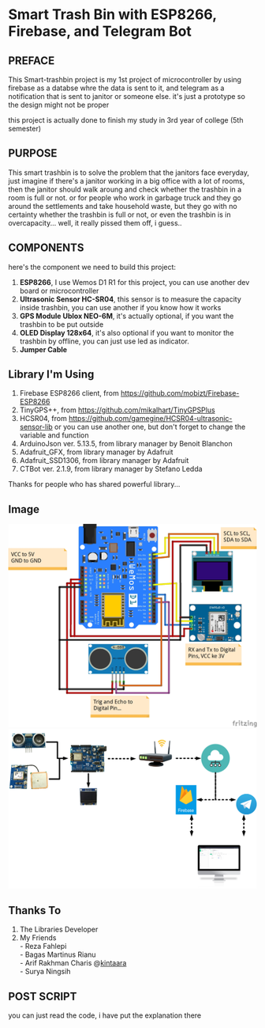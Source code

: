 # Smart Trash Bin with ESP8266, Firebase, and Telegram Bot

## PREFACE
This Smart-trashbin project is my 1st project of microcontroller by using firebase as a databse whre the data is sent to it, and telegram as a notification that is sent to janitor or someone else. it's just a prototype so the design might not be proper

this project is actually done to finish my study in 3rd year of college (5th semester)

## PURPOSE
This smart trashbin is to solve the problem that the janitors face everyday, just imagine if there's a janitor working in a big office with a lot of rooms, then the janitor should walk aroung and check whether the trashbin in a room is full or not. or for people who work in garbage truck and they go around the settlements and take household waste, but they go with no certainty whether the trashbin is full or not, or even the trashbin is in overcapacity... well, it really pissed them off, i guess..

## COMPONENTS
here's the component we need to build this project:
  1. **ESP8266**, I use Wemos D1 R1 for this project, you can use another dev board or microcontroller
  2. **Ultrasonic Sensor HC-SR04**, this sensor is to measure the capacity inside trashbin, you can use another if you know how it works
  3. **GPS Module Ublox NEO-6M**, it's actually optional, if you want the trashbin to be put outside
  4. **OLED Display 128x64**, it's also optional if you want to monitor the trashbin by offline, you can just use led as indicator.
  5. **Jumper Cable**

## Library I'm Using
  1. Firebase ESP8266 client, from https://github.com/mobizt/Firebase-ESP8266
  2. TinyGPS++, from https://github.com/mikalhart/TinyGPSPlus
  3. HCSR04, from https://github.com/gamegine/HCSR04-ultrasonic-sensor-lib or you can use another one, but don't forget to change the variable and function
  4. ArduinoJson ver. 5.13.5, from library manager by Benoit Blanchon
  5. Adafruit_GFX, from library manager by Adafruit
  6. Adafruit_SSD1306, from library manager by Adafruit
  7. CTBot ver. 2.1.9, from library manager by Stefano Ledda

Thanks for people who has shared powerful library...

## Image
![Image](Wiring_Diagram_Smart_trahsbin.jpg "Wiring Diagram")
![Image](system_workflow_diagram.png "System Workflow")

## Thanks To
  1. The Libraries Developer
  2. My Friends  
    - Reza Fahlepi  
    - Bagas Martinus Rianu  
    - Arif Rakhman Charis  @[kintaara](https://github.com/kintaara) <br>
    - Surya Ningsih  


## POST SCRIPT
you can just read the code, i have put the explanation there

